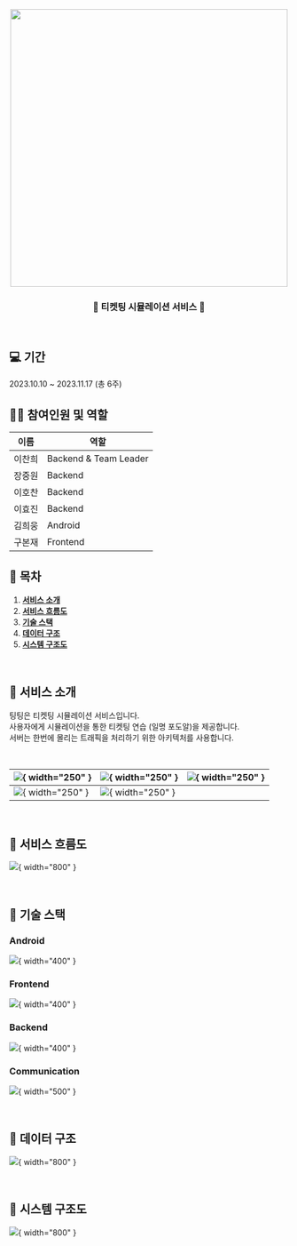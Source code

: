 <div align="center">
<img src="https://velog.velcdn.com/images/heeung/post/d8c5eec1-d4dc-4835-b967-510eb2594c32/image.png" width="500px" align="Center">

### 🎫 티켓팅 시뮬레이션 서비스 🎫

</div>
<br>

## 💻 기간
2023.10.10 ~ 2023.11.17 (총 6주)

## 🙋🏻 참여인원 및 역할

| 이름   | 역할                  |                                         
|  ---  | ------------------- |
| 이찬희 | Backend & Team Leader |
| 장중원 | Backend               |
| 이호찬 | Backend               |
| 이효진 | Backend               |
| 김희웅 | Android               |
| 구본재 | Frontend              |

## 📌 목차
1. [**서비스 소개**](#-서비스-소개)
1. [**서비스 흐름도**](#-서비스-흐름도)
1. [**기술 스택**](#-기술-스택)
1. [**데이터 구조**](#-데이터-구조)
1. [**시스템 구조도**](#-시스템-구조도)

<br>
<div id="1"></div>

## 🎫 서비스 소개

<div>

팅팅은 티켓팅 시뮬레이션 서비스입니다. <br>
사용자에게 시뮬레이션을 통한 티켓팅 연습 (일명 포도알)을 제공합니다. <br>
서버는 한번에 몰리는 트래픽을 처리하기 위한 아키텍처를 사용합니다.

<br>

| ![](https://velog.velcdn.com/images/heeung/post/44934abd-f32b-48e6-9311-dfaa555ecf4c/image.jpg){ width="250" } | ![](https://velog.velcdn.com/images/heeung/post/182129be-d09e-4740-9e96-c42479d90c04/image.jpg){ width="250" } | ![](https://velog.velcdn.com/images/heeung/post/6114f312-271b-4639-82b6-d7aefbd68802/image.jpg){ width="250" } |
| ---------------- | --------------- | ---------------- |
| ![](https://velog.velcdn.com/images/heeung/post/bc73ceda-9cbd-499a-87b7-b767ced70ee9/image.jpg){ width="250" } | ![](https://velog.velcdn.com/images/heeung/post/f8329709-190c-4f8d-a5b4-0499eecd80d6/image.jpg){ width="250" } | |

<br>

<div id="2"></div>

## 📱 서비스 흐름도
![](https://velog.velcdn.com/images/heeung/post/8c2d42c3-bfd6-4890-b326-c154c16536e6/image.png){ width="800" }

<br>

<div id="3"></div>

## 📍 기술 스택

### Android

![](https://velog.velcdn.com/images/heeung/post/38b5d4e8-a6f1-4afd-9eb6-db2ceb226f86/image.png){ width="400" }

### Frontend

![](https://velog.velcdn.com/images/heeung/post/ca009418-8f45-4434-b71f-3a501399e3bd/image.png){ width="400" }

### Backend

![](https://velog.velcdn.com/images/heeung/post/341c0274-6bc4-4d30-be58-78cc1734ae26/image.png){ width="400" }

### Communication

![](https://velog.velcdn.com/images/heeung/post/8d619202-6225-43c0-8b90-0343186f7456/image.png){ width="500" }

<br>

<div id="4"></div>

## 📃 데이터 구조

![](https://velog.velcdn.com/images/heeung/post/afe8a885-69f1-4706-971e-7bed2cedabf4/image.png){ width="800" }

<br>

## 🔎 시스템 구조도

![](res/Architecture.png){ width="800" }

<br>









